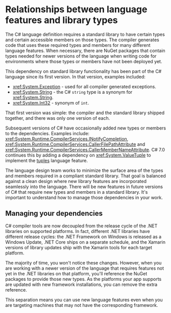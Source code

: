 
# Relationships between language features and library types

The C# language definition requires a standard library to have certain
types and certain accessible members on those types. The compiler generates
code that uses these required types and members for many different language
features. When necessary, there are NuGet packages that contain types
needed for newer versions of the language when writing code for environments
where those types or members have not been deployed yet.

This dependency on standard library functionality has been part of the
C# language since its first version. In that version, examples included:

* <xref:System.Exception> - used for all compiler generated exceptions.
* <xref:System.String> - the C# `string` type is a synonym for <xref:System.String>.
* <xref:System.Int32> - synonym of `int`.

That first
version was simple: the compiler and the standard library shipped together,
and there was only one version of each.

Subsequent versions of C# have occasionally added new types or members to
the dependencies. Examples include: <xref:System.Runtime.CompilerServices.INotifyCompletion>,
<xref:System.Runtime.CompilerServices.CallerFilePathAttribute> and
<xref:System.Runtime.CompilerServices.CallerMemberNameAttribute>. C# 7.0 continues this by adding a dependency on <xref:System.ValueTuple> to
implement the [tuples](../language-reference/builtin-types/value-tuples.md) language feature.

The language design team works to minimize the surface area of the types
and members required in a compliant standard library. That goal is balanced
against a clean design where new library features are incorporated seamlessly
into the language. There will be new features in future versions of C# that
require new types and members in a standard library. It's important to understand
how to manage those dependencies in your work.

## Managing your dependencies

C# compiler tools are now decoupled from the release cycle of the .NET libraries
on supported platforms. In fact, different .NET libraries have different release
cycles: the .NET Framework on Windows is released as a Windows Update, .NET Core ships on
a separate schedule, and the Xamarin versions of library updates ship with the Xamarin tools
for each target platform.

The majority of time, you won't notice these changes. However, when you are working
with a newer version of the language that requires features not yet in the .NET libraries
on that platform, you'll reference the NuGet packages to provide those new types.
As the platforms your app supports are updated with new framework installations,
you can remove the extra reference.

This separation means you can use new language features even when you are targeting
machines that may not have the corresponding framework.
